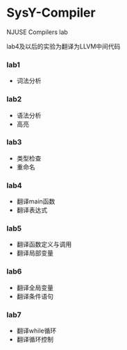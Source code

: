 # SysY-Compiler
NJUSE Compilers lab

lab4及以后的实验为翻译为LLVM中间代码

### lab1
- 词法分析

### lab2
- 语法分析
- 高亮

### lab3
- 类型检查
- 重命名

### lab4
- 翻译main函数
- 翻译表达式

### lab5
- 翻译函数定义与调用
- 翻译局部变量

### lab6
- 翻译全局变量
- 翻译条件语句

### lab7
- 翻译while循环
- 翻译循环控制
